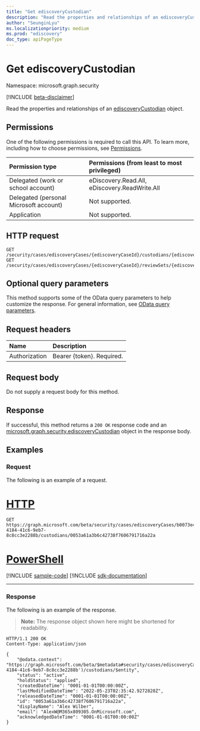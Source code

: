 ```yaml
---
title: "Get ediscoveryCustodian"
description: "Read the properties and relationships of an ediscoveryCustodian object."
author: "SeunginLyu"
ms.localizationpriority: medium
ms.prod: "ediscovery"
doc_type: apiPageType
---
```


# Get ediscoveryCustodian
Namespace: microsoft.graph.security

[!INCLUDE [beta-disclaimer](../../includes/beta-disclaimer.md)]

Read the properties and relationships of an [ediscoveryCustodian](../resources/security-ediscoverycustodian.md) object.

## Permissions
One of the following permissions is required to call this API. To learn more, including how to choose permissions, see [Permissions](/graph/permissions-reference).

|Permission type|Permissions (from least to most privileged)|
|:---|:---|
|Delegated (work or school account)|eDiscovery.Read.All, eDiscovery.ReadWrite.All|
|Delegated (personal Microsoft account)|Not supported.|
|Application|Not supported.|

## HTTP request

<!-- {
  "blockType": "ignored"
}
-->
``` http
GET /security/cases/ediscoveryCases/{ediscoveryCaseId}/custodians/{ediscoveryCustodianId}
GET /security/cases/ediscoveryCases/{ediscoveryCaseId}/reviewSets/{ediscoveryReviewSetId}/files/{ediscoveryFileId}/custodian
```

## Optional query parameters
This method supports some of the OData query parameters to help customize the response. For general information, see [OData query parameters](/graph/query-parameters).

## Request headers
|Name|Description|
|:---|:---|
|Authorization|Bearer {token}. Required.|

## Request body
Do not supply a request body for this method.

## Response

If successful, this method returns a `200 OK` response code and an [microsoft.graph.security.ediscoveryCustodian](../resources/security-ediscoverycustodian.md) object in the response body.

## Examples

### Request
The following is an example of a request.

# [HTTP](#tab/http)
<!-- {
  "blockType": "request",
  "name": "get_ediscoverycustodian"
}
-->
``` http
GET https://graph.microsoft.com/beta/security/cases/ediscoveryCases/b0073e4e-4184-41c6-9eb7-8c8cc3e2288b/custodians/0053a61a3b6c42738f7606791716a22a
```

# [PowerShell](#tab/powershell)
[!INCLUDE [sample-code](../includes/snippets/powershell/get-ediscoverycustodian-powershell-snippets.md)]
[!INCLUDE [sdk-documentation](../includes/snippets/snippets-sdk-documentation-link.md)]

---

### Response
The following is an example of the response.
>**Note:** The response object shown here might be shortened for readability.
<!-- {
  "blockType": "response",
  "truncated": true,
  "@odata.type": "microsoft.graph.security.ediscoveryCustodian"
}
-->
``` http
HTTP/1.1 200 OK
Content-Type: application/json

{
    "@odata.context": "https://graph.microsoft.com/beta/$metadata#security/cases/ediscoveryCases('b0073e4e-4184-41c6-9eb7-8c8cc3e2288b')/custodians/$entity",
    "status": "active",
    "holdStatus": "applied",
    "createdDateTime": "0001-01-01T00:00:00Z",
    "lastModifiedDateTime": "2022-05-23T02:35:42.9272828Z",
    "releasedDateTime": "0001-01-01T00:00:00Z",
    "id": "0053a61a3b6c42738f7606791716a22a",
    "displayName": "Alex Wilber",
    "email": "AlexW@M365x809305.OnMicrosoft.com",
    "acknowledgedDateTime": "0001-01-01T00:00:00Z"
}
```
